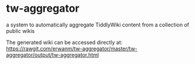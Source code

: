 tw-aggregator
=============

a system to automatically aggregate TiddlyWiki content from a collection of public wikis

The generated wiki can be accessed directly at:
https://rawgit.com/erwanm/tw-aggregator/master/tw-aggregator/output/tw-aggregator.html
